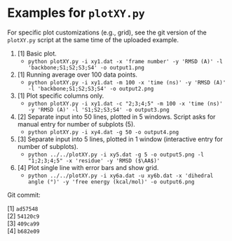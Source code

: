 
# Examples for `plotXY.py`
For specific plot customizations (e.g., grid), see the git version of the `plotXY.py` script at the same time of the uploaded example.

1. [1] Basic plot.
    * `python plotXY.py -i xy1.dat -x 'frame number' -y 'RMSD (A)' -l 'backbone;S1;S2;S3;S4' -o output1.png`
2. [1] Running average over 100 data points.
    * `python plotXY.py -i xy1.dat -m 100 -x 'time (ns)' -y 'RMSD (A)' -l 'backbone;S1;S2;S3;S4' -o output2.png`
3. [1] Plot specific columns only.
    * `python plotXY.py -i xy1.dat -c "2;3;4;5" -m 100 -x 'time (ns)' -y 'RMSD (A)' -l 'S1;S2;S3;S4' -o output3.png`
4. [2] Separate input into 50 lines, plotted in 5 windows. Script asks for manual entry for number of subplots (5).
    * `python plotXY.py -i xy4.dat -g 50 -o output4.png`
5. [3] Separate input into 5 lines, plotted in 1 window (interactive entry for number of subplots).
    * `python ../../plotXY.py -i xy5.dat -g 5 -o output5.png -l "1;2;3;4;5" -x 'residue' -y 'RMSD ($\AA$)'`
6. [4] Plot single line with error bars and show grid.
    * `python ../../plotXY.py -i xy6a.dat -u xy6b.dat -x 'dihedral angle (°)' -y 'free energy (kcal/mol)' -o output6.png`

Git commit:

[1] `ad57548`  
[2] `54120c9`  
[3] `409ca99`  
[4] `b682e09`  

